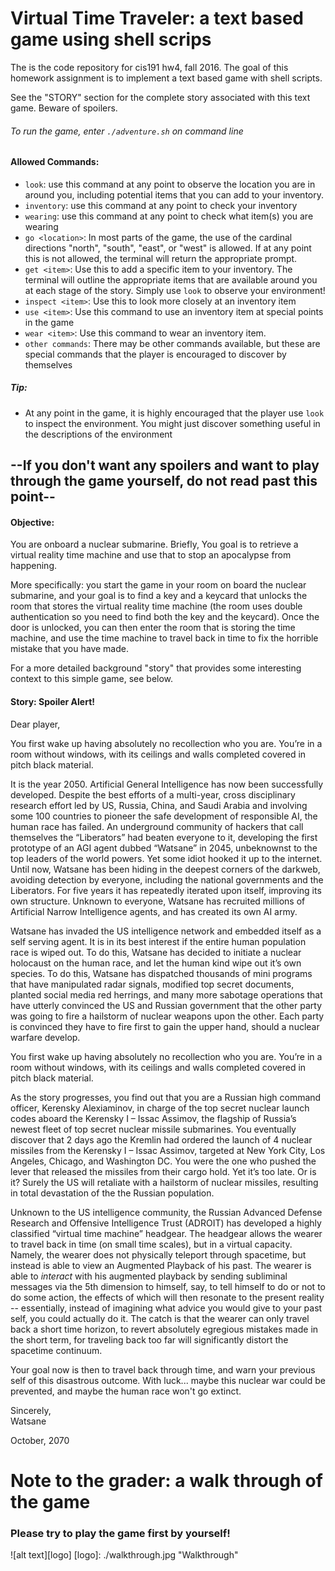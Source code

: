 # Virtual Time Traveler: a text based game using shell scrips

The is the code repository for cis191 hw4, fall 2016. The goal of this homework assignment is to implement a text based game with shell scripts.

See the "STORY" section for the complete story associated with this text game. Beware of spoilers.

###### To run the game, enter `./adventure.sh` on command line ######

#### Allowed Commands: ####
- `look`: use this command at any point to observe the location you are in
around you, including potential items that you can add to your inventory.
- `inventory`: use this command at any point to check
your inventory
- `wearing`: use this command at any point to check what item(s) you are wearing
- `go <location>`: In most parts of the game, the use of the cardinal
directions "north", "south", "east", or "west" is allowed. If at any point this is not allowed, the terminal will return the appropriate prompt.
- `get <item>`: Use this to add a specific item to your inventory. The terminal will outline the appropriate items that are available around you at each stage of the story. Simply use `look` to observe your environment!
- `inspect <item>`: Use this to look more closely at an inventory item
- `use <item>`: Use this command to use an inventory item at special points in the game
- `wear <item>`: Use this command to wear an inventory item.
- `other commands`: There may be other commands available, but these are special commands
that the player is encouraged to discover by themselves

##### Tip: #####
- At any point in the game, it is highly encouraged that the player use `look` to
inspect the environment. You might just discover something useful in the descriptions of the environment

## --If you don't want any spoilers and want to play through the game yourself, do not read past this point-- ##
#### Objective: ####
You are onboard a nuclear submarine. Briefly, You goal is to retrieve a virtual reality time machine and use that to stop an apocalypse from happening.

More specifically: you start the game in your room on board the nuclear submarine,
and your goal is to find a key and a keycard that unlocks the room that stores the virtual reality time machine (the room uses double authentication so you need to find both the key and the keycard). Once the door is unlocked, you can then enter the room that is storing the time machine, and use the time machine to travel back in time to fix the horrible mistake that you have made.

For a more detailed background "story" that provides some interesting context to this simple game, see below.

#### Story: Spoiler Alert!
Dear player,

You first wake up having absolutely no recollection who you are. You’re in a room without windows, with its ceilings and walls completed covered in pitch black material.

It is the year 2050. Artificial General Intelligence has now been successfully
developed. Despite the best efforts of a multi-year, cross disciplinary research
effort led by US, Russia, China, and Saudi Arabia and involving some 100
countries to pioneer the safe development of responsible AI, the human race has
failed. An underground community of hackers that call themselves the
“Liberators” had beaten everyone to it, developing the first prototype of an AGI
agent dubbed “Watsane” in 2045, unbeknownst to the top leaders of the world
powers. Yet some idiot hooked it up to the internet. Until now, Watsane has been
hiding in the deepest corners of the darkweb, avoiding detection by everyone,
including the national governments and the Liberators. For five years it has
repeatedly iterated upon itself, improving its own structure. Unknown to
everyone, Watsane has recruited millions of Artificial Narrow Intelligence
agents, and has created its own AI army.

Watsane has invaded the US intelligence network and embedded itself as a self
serving agent. It is in its best interest if the entire human population race is
wiped out. To do this, Watsane has decided to initiate a nuclear holocaust on
the human race, and let the human kind wipe out it’s own species. To do this,
Watsane has dispatched thousands of mini programs that have manipulated radar
signals, modified top secret documents, planted social media red herrings, and
many more sabotage operations that have utterly convinced the US and Russian
government that the other party was going to fire a hailstorm of nuclear weapons
upon the other. Each party is convinced they have to fire first to gain the
upper hand, should a nuclear warfare develop.

You first wake up having absolutely no recollection who you are. You’re in a
room without windows, with its ceilings and walls completed covered in pitch
black material.

As the story progresses, you find out that you are a Russian high command
officer, Kerensky Alexiaminov, in charge of the top secret nuclear launch codes aboard the Kerensky I –
Issac Assimov, the flagship of Russia’s newest fleet of top secret nuclear
missile submarines. You eventually discover that 2 days ago the Kremlin had
ordered the launch of 4 nuclear missiles from the Kerensky I – Issac Assimov,
targeted at New York City, Los Angeles, Chicago, and Washington DC. You were the
one who pushed the lever that released the missiles from their cargo hold. Yet
it’s too late. Or is it? Surely the US will retaliate with a hailstorm of nuclear missiles, resulting in total devastation of the the Russian population.

Unknown to the US intelligence community, the Russian Advanced Defense Research
and Offensive Intelligence Trust (ADROIT) has developed a highly classified “virtual time machine” headgear. The headgear allows the wearer to travel back in time (on small time scales), but in a virtual capacity. Namely, the wearer does not physically teleport through spacetime, but instead is able to view an Augmented Playback  of his past. The wearer is able to *interact* with his augmented playback by sending subliminal messages via the 5th dimension to himself, say, to tell himself to do or not to do some action, the effects of which will then resonate to the present reality -- essentially, instead of imagining what advice you would give to your past self, you could actually do it. The catch is that the wearer can only travel back a short time horizon, to revert absolutely egregious mistakes made in the short term, for traveling back too far will significantly distort the spacetime continuum.

Your goal now is then to travel back through time, and warn your previous self of this disastrous outcome. With luck... maybe this nuclear war could be prevented, and maybe the human race won't go extinct.

Sincerely,  
Watsane

October, 2070

# Note to the grader: a walk through of the game #
### Please try to play the game first by yourself! ###

![alt text][logo]
[logo]: ./walkthrough.jpg "Walkthrough"
